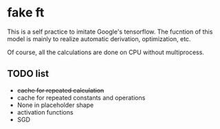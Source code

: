 # fake ft
This is a self practice to imitate Google's tensorflow.
The fucntion of this model is mainly to realize automatic derivation, optimization, etc.

Of course, all the calculations are done on CPU without multiprocess.

## TODO list
- ~~cache for repeated calculation~~
- cache for repeated constants and operations
- None in placeholder shape
- activation functions
- SGD
